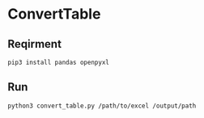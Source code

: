 # ConvertTable

## Reqirment
`pip3 install pandas openpyxl`

## Run
`python3 convert_table.py /path/to/excel /output/path`
